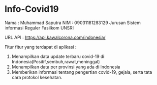 # Info-Covid19
Nama : Muhammad Saputra
NIM  : 09031181283129
Jurusan Sistem informasi Reguler Fasilkom UNSRI

URL API : https://api.kawalcorona.com/indonesia/
          
Fitur fitur yang terdapat di aplikasi :
1. Menampilkan data update terbaru covid-19 di Indonesia(Positif,sembuh,rawat,meninggal)
2. Menampilkan data per provinsi yang ada di Indonesia
3. Memberikan informasi tentang pengertian covid-19, gejala, serta tata cara protokol kesehatan.

